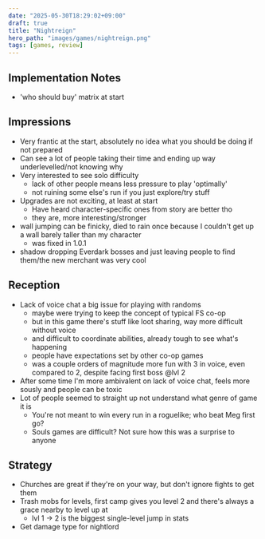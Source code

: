```yaml
---
date: "2025-05-30T18:29:02+09:00"
draft: true
title: "Nightreign"
hero_path: "images/games/nightreign.png"
tags: [games, review]
---
```


## Implementation Notes

- 'who should buy' matrix at start

## Impressions

- Very frantic at the start, absolutely no idea what you should be doing if not prepared
- Can see a lot of people taking their time and ending up way underlevelled/not knowing why
- Very interested to see solo difficulty
  - lack of other people means less pressure to play 'optimally'
  - not ruining some else's run if you just explore/try stuff
- Upgrades are not exciting, at least at start
  - Have heard character-specific ones from story are better tho
  - they are, more interesting/stronger
- wall jumping can be finicky, died to rain once because I couldn't get up a wall barely taller than my character
  - was fixed in 1.0.1
- shadow dropping Everdark bosses and just leaving people to find them/the new merchant was very cool

## Reception

- Lack of voice chat a big issue for playing with randoms
  - maybe were trying to keep the concept of typical FS co-op
  - but in this game there's stuff like loot sharing, way more difficult without voice
  - and difficult to coordinate abilities, already tough to see what's happening
  - people have expectations set by other co-op games
  - was a couple orders of magnitude more fun with 3 in voice, even compared to 2, despite facing first boss @lvl 2
- After some time I'm more ambivalent on lack of voice chat, feels more sously and people can be toxic
- Lot of people seemed to straight up not understand what genre of game it is
  - You're not meant to win every run in a roguelike; who beat Meg first go?
  - Souls games are difficult? Not sure how this was a surprise to anyone

## Strategy

- Churches are great if they're on your way, but don't ignore fights to get them
- Trash mobs for levels, first camp gives you level 2 and there's always a grace nearby to level up at
  - lvl 1 -> 2 is the biggest single-level jump in stats
- Get damage type for nightlord
